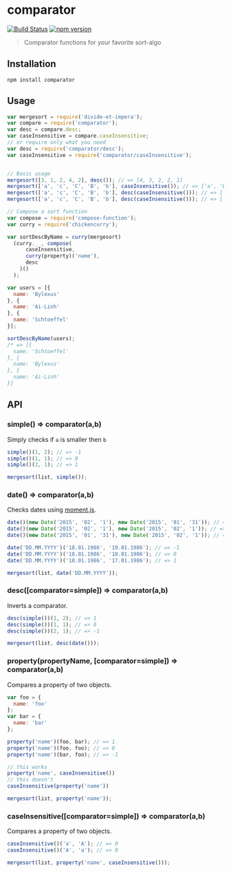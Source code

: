 comparator
================

[![Build Status](https://travis-ci.org/stoeffel/comparator.svg)](https://travis-ci.org/stoeffel/comparator) [![npm version](https://badge.fury.io/js/compare.js.svg)](http://badge.fury.io/js/compare.js)
> Comparator functions for your favorite sort-algo

Installation
------------

`npm install comparator`

Usage
-----

```js
var mergesort = require('divide-et-impera');
var compare = require('comparator');
var desc = compare.desc;
var caseInsensitive = compare.caseInsensitive;
// or require only what you need
var desc = require('comparator/desc');
var caseInsensitive = require('comparator/caseInsensitive');


// Basic usage
mergesort([3, 1, 2, 4, 2], desc()); // => [4, 3, 2, 2, 1]
mergesort(['a', 'c', 'C', 'B', 'b'], caseInsensitive()); // => ['a', 'B', 'b', 'c', 'C']
mergesort(['a', 'c', 'C', 'B', 'b'], desc(caseInsensitive())); // => ['B', 'b', 'c', 'C', 'a']
mergesort(['a', 'c', 'C', 'B', 'b'], desc(caseInsensitive())); // => ['B', 'b', 'c', 'C', 'a']

// Compose a sort function
var compose = require('compose-function');
var curry = require('chickencurry');

var sortDescByName = curry(mergesort)
  (curry.__, compose(
      caseInsensitive,
      curry(property)('name'),
      desc
    )()
  ); 

var users = [{
  name: 'Bylexus'
}, {
  name: 'Ai-Linh'
}, {
  name: 'Schtoeffel'
}];

sortDescByName(users); 
/* => [{
  name: 'Schtoeffel'
}, {
  name: 'Bylexus'
}, {
  name: 'Ai-Linh'
}]
```

API
---

### simple() => comparator(a,b)

Simply checks if `a` is smaller then `b`

```js
simple()(1, 2); // => -1
simple()(1, 1); // => 0
simple()(2, 1); // => 1

mergesort(list, simple());
```


### date() => comparator(a,b)

Checks dates using [moment.js](momentjs.com).

```js
date()(new Date('2015', '02', '1'), new Date('2015', '01', '31')); // => -1
date()(new Date('2015', '02', '1'), new Date('2015', '02', '1')); // => 0
date()(new Date('2015', '01', '31'), new Date('2015', '02', '1')); // => 1

date('DD.MM.YYYY')('18.01.1986', '19.01.1986'); // => -1
date('DD.MM.YYYY')('18.01.1986', '18.01.1986'); // => 0
date('DD.MM.YYYY')('18.01.1986', '17.01.1986'); // => 1

mergesort(list, date('DD.MM.YYYY'));
```


### desc([comparator=simple]) => comparator(a,b)

Inverts a comparator.

```js
desc(simple())(1, 2); // => 1
desc(simple())(1, 1); // => 0
desc(simple())(2, 1); // => -1

mergesort(list, desc(date()));
```


### property(propertyName, [comparator=simple]) => comparator(a,b)

Compares a property of two objects.

```js
var foo = {
  name: 'foo'
};
var bar = {
  name: 'bar'
};

property('name')(foo, bar); // => 1
property('name')(foo, foo); // => 0
property('name')(bar, foo); // => -1

// this works
property('name', caseInsensitive())
// this doesn't
caseInsensitive(property('name'))

mergesort(list, property('name'));
```


### caseInsensitive([comparator=simple]) => comparator(a,b)

Compares a property of two objects.

```js
caseInsensitive()('a', 'A'); // => 0
caseInsensitive()('A', 'a'); // => 0

mergesort(list, property('name', caseInsensitive()));
```
